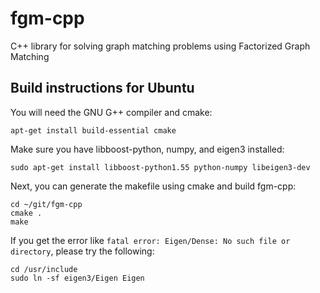 # fgm-cpp
C++ library for solving graph matching problems using Factorized Graph Matching

## Build instructions for Ubuntu
You will need the GNU G++ compiler and cmake:

```apt-get install build-essential cmake```

Make sure you have libboost-python, numpy, and eigen3 installed:

```sudo apt-get install libboost-python1.55 python-numpy libeigen3-dev```

Next, you can generate the makefile using cmake and build fgm-cpp:

```
cd ~/git/fgm-cpp
cmake .
make
```

If you get the error like ```fatal error: Eigen/Dense: No such file or directory```, please try the following:

```
cd /usr/include
sudo ln -sf eigen3/Eigen Eigen
```
